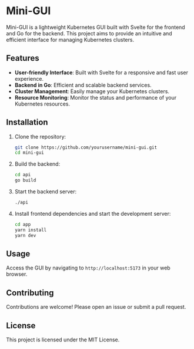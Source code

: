 # Mini-GUI

Mini-GUI is a lightweight Kubernetes GUI built with Svelte for the frontend and Go for the backend. This project aims to provide an intuitive and efficient interface for managing Kubernetes clusters.

## Features

- **User-friendly Interface**: Built with Svelte for a responsive and fast user experience.
- **Backend in Go**: Efficient and scalable backend services.
- **Cluster Management**: Easily manage your Kubernetes clusters.
- **Resource Monitoring**: Monitor the status and performance of your Kubernetes resources.

## Installation

1. Clone the repository:
    ```sh
    git clone https://github.com/yourusername/mini-gui.git
    cd mini-gui
    ```

2. Build the backend:
    ```sh
    cd api
    go build
    ```

3. Start the backend server:
    ```sh
    ./api
    ```

4. Install frontend dependencies and start the development server:
    ```sh
    cd app
    yarn install
    yarn dev
    ```

## Usage

Access the GUI by navigating to `http://localhost:5173` in your web browser.

## Contributing

Contributions are welcome! Please open an issue or submit a pull request.

## License

This project is licensed under the MIT License.
